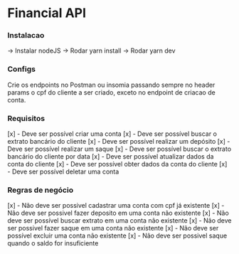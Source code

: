 # Financial API


### Instalacao

-> Instalar nodeJS
-> Rodar yarn install
-> Rodar yarn dev




### Configs

Crie os endpoints no Postman ou insomia passando sempre no header params o cpf do cliente a ser criado,
exceto no endpoint de criacao de conta.




### Requisitos

[x] - Deve ser possível criar uma conta
[x] - Deve ser possível buscar o extrato bancário do cliente
[x] - Deve ser possível realizar um depósito
[x] - Deve ser possível realizar um saque
[x] - Deve ser possível buscar o extrato bancário do cliente por data
[x] - Deve ser possível atualizar dados da conta do cliente
[x] - Deve ser possível obter dados da conta do cliente
[x] - Deve ser possível deletar uma conta


### Regras de negócio

[x] - Não deve ser possivel cadastrar uma conta com cpf já existente
[x] - Não deve ser possivel fazer deposito em uma conta não existente
[x] - Não deve ser possível buscar extrato em uma conta não existente
[x] - Não deve ser possivel fazer saque em uma conta não existente
[x] - Não deve ser possível excluir uma conta não existente
[x] - Não deve ser possivel saque quando o saldo for insuficiente